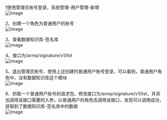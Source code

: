 

1使用管理员账号登录，系统管理-用户管理-新增  
![image](https://github.com/hbdxmz/BugHuntLogger/assets/94107024/81c03635-9493-4b3c-bb24-9877f48912ef)

2、创建一个角色为普通用户的账号  
![image](https://github.com/hbdxmz/BugHuntLogger/assets/94107024/150c3ff2-881f-487c-8821-48fe9f256466)

3、查看数据知识库-签名库  
![image](https://github.com/hbdxmz/BugHuntLogger/assets/94107024/d6610d3c-31eb-49e5-b1d7-cb412eb0ec52)

4、接口为/armp/signature/v1/list  
![image](https://github.com/hbdxmz/BugHuntLogger/assets/94107024/d53ab9c8-0f7d-4600-8f59-732edfa54dea)

5、退出管理员账号、使用上述创建的普通用户账号登录，可以看到，普通用户角色中，没有数据知识库这个模块  
![image](https://github.com/hbdxmz/BugHuntLogger/assets/94107024/c656cf29-097e-4a89-970f-108bc1a7b2d2)

6、抓取一个普通用户账号的请求包，修改接口为/armp/signature/v1/list，并添加调用该接口需要的入参，以普通用户的角色去调用该接口，发现可以调用成功，获取到了数据知识库-签名库中的数据  
![image](https://github.com/hbdxmz/BugHuntLogger/assets/94107024/9e31ec66-571d-4ae1-a0ac-20a05f867476)
